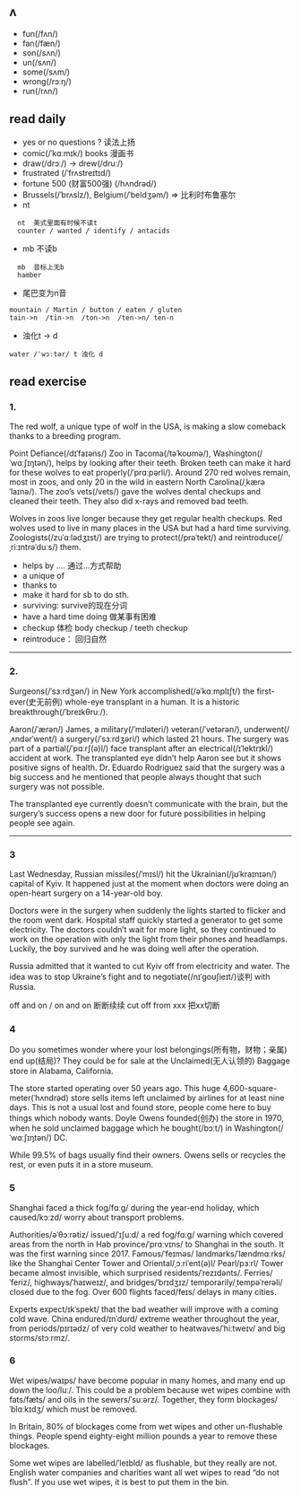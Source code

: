 ## ʌ

- fun(/fʌn/)
- fan(/fæn/)
- son(/sʌn/) 
- un(/sʌn/)
- some(/sʌm/)
- wrong(/rɔːŋ/)
- run(/rʌn/)


## read daily
- yes or no questions ?  读法上扬
- comic(/ˈkɑːmɪk/) books 漫画书
- draw(/drɔː/) -> drew(/druː/)
- frustrated (/ˈfrʌstreɪtɪd/)
- fortune 500 (财富500强) (/hʌndrəd/)
- Brussels(/ˈbrʌslz/), Belgium(/ˈbeldʒəm/)  => 比利时布鲁塞尔
- nt
```
  nt  美式里面有时候不读t
  counter / wanted / identify / antacids
```
- mb  不读b
```
  mb  音标上无b
  hamber
```
- 尾巴变为n音
```
mountain / Martin / button / eaten / gluten
tain->n  /tin->n  /ton->n  /ten->n/ ten-n
```
- 浊化t -> d
```
water /ˈwɔːtər/ t 浊化 d
```
##  read exercise
### 1. 
The red wolf, a unique type of wolf in the USA, is making a slow comeback thanks to a breeding program.

Point Defiance(/dɪˈfaɪəns/) Zoo in Tacoma(/təˈkoʊmə/), Washington(/ˈwɑːʃɪŋtən/), helps by looking after their teeth. Broken teeth can make it hard for these wolves to eat properly(/ˈprɑːpərli/). Around 270 red wolves remain, most in zoos, and only 20 in the wild in eastern North Carolina(/ˌkærəˈlaɪnə/). The zoo’s vets(/vets/) gave the wolves dental checkups and cleaned their teeth. They also did x-rays and removed bad teeth.

Wolves in zoos live longer because they get regular health checkups. Red wolves used to live in many places in the USA but had a hard time surviving. Zoologists(/zuˈɑːlədʒɪst/) are trying to protect(/prəˈtekt/) and reintroduce(/ˌriːɪntrəˈduːs/) them.


- helps by .... 通过...方式帮助
- a unique of
- thanks to 
- make it hard for sb to do sth. 
- surviving: survive的现在分词
- have a hard time doing 做某事有困难
- checkup 体检 body checkup / teeth checkup
- reintroduce： 回归自然

- - -
### 2.
Surgeons(/ˈsɜːrdʒən/) in New York accomplished(/əˈkɑːmplɪʃt/) the first-ever(史无前例) whole-eye transplant in a human. It is a historic breakthrough(/ˈbreɪkθruː/).

Aaron(/ˈærən/) James, a military(/ˈmɪləteri/) veteran(/ˈvetərən/), underwent(/ˌʌndərˈwent/) a surgery(/ˈsɜːrdʒəri/) which lasted 21 hours. The surgery was part of a partial(/ˈpɑːrʃ(ə)l/) face transplant after an electrical(/ɪˈlektrɪkl/) accident at work. The transplanted eye didn’t help Aaron see but it shows positive signs of health. Dr. Eduardo Rodriguez said that the surgery was a big success and he mentioned that people always thought that such surgery was not possible.

The transplanted eye currently doesn’t communicate with the brain, but the surgery’s success opens a new door for future possibilities in helping people see again.

- - -
### 3
Last Wednesday, Russian missiles(/ˈmɪsl/) hit the Ukrainian(/jʊˈkraɪnɪən/) capital of Kyiv. It happened just at the moment when doctors were doing an open-heart surgery on a 14-year-old boy.

Doctors were in the surgery when suddenly the lights started to flicker and the room went dark. Hospital staff quickly started a generator to get some electricity. The doctors couldn’t wait for more light, so they continued to work on the operation with only the light from their phones and headlamps. Luckily, the boy survived and he was doing well after the operation.

Russia admitted that it wanted to cut Kyiv off from electricity and water. The idea was to stop Ukraine’s fight and to negotiate(/nɪˈɡoʊʃieɪt/)谈判 with Russia.

off and on / on  and on  断断续续
cut off from xxx 把xx切断


### 4

Do you sometimes wonder where your lost belongings(所有物，财物；亲属) end up(结局)? They could be for sale at the Unclaimed(无人认领的) Baggage store in Alabama, California.


The store started operating over 50 years ago. This huge 4,600-square-meter(ˈhʌndrəd) store sells items left unclaimed by airlines for at least nine days. This is not a usual lost and found store, people come here to buy things which nobody wants. Doyle Owens founded(创办) the store in 1970, when he sold unclaimed baggage which he bought(/bɔːt/) in Washington(/ˈwɑːʃɪŋtən/) DC.

While 99.5% of bags usually find their owners. Owens sells or recycles the rest, or even puts it in a store museum.


### 5
Shanghai faced a thick fog/fɑːɡ/ during the year-end holiday, which caused/kɔːzd/ worry about transport problems.

Authorities/əˈθɔːrətiz/ issued/ˈɪʃuːd/ a red fog/fɑːɡ/ warning which covered areas from the north in Hab province/ˈprɑːvɪns/ to Shanghai in the south. It was the first warning since 2017. Famous/ˈfeɪməs/ landmarks/ˈlændmɑːrks/ like the Shanghai Center Tower and Oriental/ˌɔːriˈent(ə)l/ Pearl/pɜːrl/ Tower became almost invisible, which surprised residents/ˈrezɪdənts/. Ferries/ˈferiz/, highways/ˈhaɪweɪz/, and bridges/ˈbrɪdʒɪz/ temporarily/ˌtempəˈrerəli/ closed due to the fog. Over 600 flights faced/feɪs/ delays in many cities.

Experts expect/ɪkˈspekt/ that the bad weather will improve with a coming cold wave. China endured/ɪnˈdʊrd/ extreme weather throughout the year, from periods/pɪrɪədz/ of very cold weather to heatwaves/ˈhiːtweɪv/ and big storms/stɔːrmz/.


### 6
Wet wipes/waɪps/ have become popular in many homes, and many end up down the loo/luː/. This could be a problem because wet wipes combine with fats/fæts/ and oils in the sewers/ˈsuːərz/. Together, they form blockages/ˈblɑːkɪdʒ/ which must be removed.

In Britain, 80% of blockages come from wet wipes and other un-flushable things. People spend eighty-eight million pounds a year to remove these blockages.

Some wet wipes are labelled/ˈleɪbld/ as flushable, but they really are not. English water companies and charities want all wet wipes to read “do not flush”. If you use wet wipes, it is best to put them in the bin.